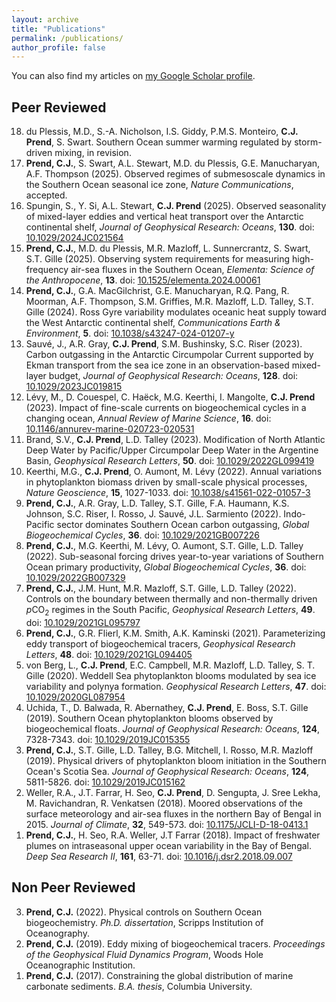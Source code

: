 ```yaml
---
layout: archive
title: "Publications"
permalink: /publications/
author_profile: false
---
```


You can also find my articles on <u><a href="https://scholar.google.com/citations?user=uyiGX5kAAAAJ&hl=en">my Google Scholar profile</a></u>.

## Peer Reviewed
<ol reversed>
  <li>du Plessis, M.D., S.-A. Nicholson, I.S. Giddy, P.M.S. Monteiro, <b>C.J. Prend</b>, S. Swart. Southern Ocean summer warming regulated by storm-driven mixing, in revision.</li>
  <li><b>Prend, C.J.</b>, S. Swart, A.L. Stewart, M.D. du Plessis, G.E. Manucharyan, A.F. Thompson (2025). Observed regimes of submesoscale dynamics in the Southern Ocean seasonal ice zone, <em>Nature Communications</em>, accepted.</li> 
  <li>Spungin, S., Y. Si, A.L. Stewart, <b>C.J. Prend</b> (2025). Observed seasonality of mixed-layer eddies and vertical heat transport over the Antarctic continental shelf, <em>Journal of Geophysical Research: Oceans</em>, <b>130</b>. doi: <a href="https://agupubs.onlinelibrary.wiley.com/doi/10.1029/2024JC021564">10.1029/2024JC021564</a></li>
  <li><b>Prend, C.J.</b>, M.D. du Plessis, M.R. Mazloff, L. Sunnercrantz, S. Swart, S.T. Gille (2025). Observing system requirements for measuring high-frequency air-sea fluxes in the Southern Ocean, <em>Elementa: Science of the Anthropocene</em>, <b>13</b>. doi: <a href="https://online.ucpress.edu/elementa/article/13/1/00061/208467/Observing-system-requirements-for-measuring-high">10.1525/elementa.2024.00061</a></li>
  <li><b>Prend, C.J.</b>, G.A. MacGilchrist, G.E. Manucharyan, R.Q. Pang, R. Moorman, A.F. Thompson, S.M. Griffies, M.R. Mazloff, L.D. Talley, S.T. Gille (2024). Ross Gyre variability modulates oceanic heat supply toward the West Antarctic continental shelf, <em>Communications Earth & Environment</em>, <b>5</b>. doi: <a href="https://www.nature.com/articles/s43247-024-01207-y">10.1038/s43247-024-01207-y</a></li>
  <li>Sauvé, J., A.R. Gray, <b>C.J. Prend</b>, S.M. Bushinsky, S.C. Riser (2023). Carbon outgassing in the Antarctic Circumpolar Current supported by Ekman transport from the sea ice zone in an observation-based mixed-layer budget, <em>Journal of Geophysical Research: Oceans</em>, <b>128</b>. doi: <a href="https://agupubs.onlinelibrary.wiley.com/doi/10.1029/2023JC019815">10.1029/2023JC019815</a></li>
  <li>Lévy, M., D. Couespel, C. Haëck, M.G. Keerthi, I. Mangolte, <b>C.J. Prend</b> (2023). Impact of fine-scale currents on biogeochemical cycles in a changing ocean, <em>Annual Review of Marine Science</em>, <b>16</b>.  doi: <a href="https://www.annualreviews.org/doi/abs/10.1146/annurev-marine-020723-020531">10.1146/annurev-marine-020723-020531</a></li>
  <li>Brand, S.V., <b>C.J. Prend</b>, L.D. Talley (2023). Modification of North Atlantic Deep Water by Pacific/Upper Circumpolar Deep Water in the Argentine Basin, <em>Geophysical Research Letters</em>, <b>50</b>. doi: <a href="https://agupubs.onlinelibrary.wiley.com/doi/abs/10.1029/2022GL099419">10.1029/2022GL099419</a></li>
  <li>Keerthi, M.G., <b>C.J. Prend</b>, O. Aumont, M. Lévy (2022). Annual variations in phytoplankton biomass driven by small-scale physical processes, <em>Nature Geoscience</em>, <b>15</b>, 1027-1033. doi: <a href="https://www.nature.com/articles/s41561-022-01057-3">10.1038/s41561-022-01057-3</a></li>
  <li><b>Prend, C.J.</b>, A.R. Gray, L.D. Talley, S.T. Gille, F.A. Haumann, K.S. Johnson, S.C. Riser, I. Rosso, J. Sauvé, J.L. Sarmiento (2022). Indo-Pacific sector dominates Southern Ocean carbon outgassing, <em>Global Biogeochemical Cycles</em>, <b>36</b>. doi: <a href="https://agupubs.onlinelibrary.wiley.com/doi/10.1029/2021GB007226">10.1029/2021GB007226</a></li>
  <li><b>Prend, C.J.</b>, M.G. Keerthi, M. Lévy, O. Aumont, S.T. Gille, L.D. Talley (2022). Sub-seasonal forcing drives year-to-year variations of Southern Ocean primary productivity, <em>Global Biogeochemical Cycles</em>, <b>36</b>. doi: <a href="https://agupubs.onlinelibrary.wiley.com/doi/10.1029/2022GB007329">10.1029/2022GB007329</a></li>
  <li><b>Prend, C.J.</b>, J.M. Hunt, M.R. Mazloff, S.T. Gille, L.D. Talley (2022). Controls on the boundary between thermally and non-thermally driven <em>p</em>CO<sub>2</sub> regimes in the South Pacific, <em>Geophysical Research Letters</em>, <b>49</b>. doi: <a href="https://agupubs.onlinelibrary.wiley.com/doi/10.1029/2021GL095797">10.1029/2021GL095797</a></li>
  <li><b>Prend, C.J.</b>, G.R. Flierl, K.M. Smith, A.K. Kaminski (2021). Parameterizing eddy transport of biogeochemical tracers, <em>Geophysical Research Letters</em>, <b>48</b>. doi: <a href="https://agupubs.onlinelibrary.wiley.com/doi/10.1029/2021GL094405">10.1029/2021GL094405</a></li>
  <li>von Berg, L., <b>C.J. Prend</b>, E.C. Campbell, M.R. Mazloff, L.D. Talley, S. T. Gille (2020). Weddell Sea phytoplankton blooms modulated by sea ice variability and polynya formation. <em>Geophysical Research Letters</em>, <b>47</b>. doi: <a href="https://agupubs.onlinelibrary.wiley.com/doi/abs/10.1029/2020GL087954">10.1029/2020GL087954</a></li>
  <li>Uchida, T., D. Balwada, R. Abernathey, <b>C.J. Prend</b>, E. Boss, S.T. Gille (2019). Southern Ocean phytoplankton blooms observed by biogeochemical floats. <em>Journal of Geophysical Research: Oceans</em>, <b>124</b>, 7328-7343. doi: <a href="https://agupubs.onlinelibrary.wiley.com/doi/full/10.1029/2019JC015355">10.1029/2019JC015355</a></li>
  <li><b>Prend, C.J.</b>, S.T. Gille, L.D. Talley, B.G. Mitchell, I. Rosso, M.R. Mazloff (2019). Physical drivers of phytoplankton bloom initiation in the Southern Ocean's Scotia Sea. <em>Journal of Geophysical Research: Oceans</em>, <b>124</b>, 5811-5826. doi: <a href="https://agupubs.onlinelibrary.wiley.com/doi/full/10.1029/2019JC015162">10.1029/2019JC015162</a></li>
  <li>Weller, R.A., J.T. Farrar, H. Seo, <b>C.J. Prend</b>, D. Sengupta, J. Sree Lekha, M. Ravichandran, R. Venkatsen (2018). Moored observations of the surface meteorology and air-sea fluxes in the northern Bay of Bengal in 2015. <em>Journal of Climate</em>, <b>32</b>, 549-573. doi: <a href="https://journals.ametsoc.org/doi/abs/10.1175/JCLI-D-18-0413.1">10.1175/JCLI-D-18-0413.1</a></li>
  <li><b>Prend, C.J.</b>, H. Seo, R.A. Weller, J.T Farrar (2018). Impact of freshwater plumes on intraseasonal upper ocean variability in the Bay of Bengal. <em>Deep Sea Research II</em>, <b>161</b>, 63-71. doi: <a href="https://www.sciencedirect.com/science/article/pii/S0967064517304010?via%3Dihub">10.1016/j.dsr2.2018.09.007</a></li>
</ol>

## Non Peer Reviewed
<ol reversed>
  <li><b>Prend, C.J.</b> (2022). Physical controls on Southern Ocean biogeochemistry. <em>Ph.D. dissertation</em>, Scripps Institution of Oceanography.</li>
  <li><b>Prend, C.J.</b> (2019). Eddy mixing of biogeochemical tracers. <em>Proceedings of the Geophysical Fluid Dynamics Program</em>, Woods Hole Oceanographic Institution.</li>
  <li><b>Prend, C.J.</b> (2017). Constraining the global distribution of marine carbonate sediments. <em>B.A. thesis</em>, Columbia University.</li>
</ol>

